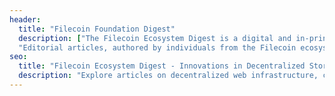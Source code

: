 ```yaml
---
header:
  title: "Filecoin Foundation Digest"
  description: ["The Filecoin Ecosystem Digest is a digital and in-print magazine to showcase innovation unfolding across the ecosystem published by Filecoin Foundation.",
  "Editorial articles, authored by individuals from the Filecoin ecosystem, will dive into the challenges of our current internet infrastructure, explore experiences and learnings within the community, and share visions for how decentralization and decentralized storage are creating the foundation for a better web."]
seo:
  title: "Filecoin Ecosystem Digest - Innovations in Decentralized Storage"
  description: "Explore articles on decentralized web infrastructure, community insights, and the future of storage technology in the Filecoin ecosystem."
---
```

